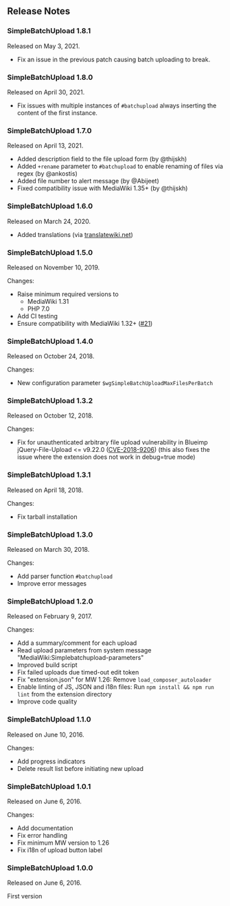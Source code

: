 ## Release Notes

### SimpleBatchUpload 1.8.1

Released on May 3, 2021.

* Fix an issue in the previous patch causing batch uploading to break.

### SimpleBatchUpload 1.8.0

Released on April 30, 2021.

* Fix issues with multiple instances of `#batchupload` always inserting the content of the first instance.

### SimpleBatchUpload 1.7.0

Released on April 13, 2021.

* Added description field to the file upload form (by @thijskh)
* Added `+rename` parameter to `#batchupload` to enable renaming of files via regex (by @ankostis)
* Added file number to alert message (by @Abijeet)
* Fixed compatibility issue with MediaWiki 1.35+ (by @thijskh)

### SimpleBatchUpload 1.6.0

Released on March 24, 2020.

* Added translations (via [translatewiki.net](https://translatewiki.net))

### SimpleBatchUpload 1.5.0

Released on November 10, 2019.

Changes:
* Raise minimum required versions to
  * MediaWiki 1.31
  * PHP 7.0
* Add CI testing
* Ensure compatibility with MediaWiki 1.32+ ([#21](https://github.com/ProfessionalWiki/SimpleBatchUpload/issues/21))

### SimpleBatchUpload 1.4.0

Released on October 24, 2018.

Changes:
* New configuration parameter `$wgSimpleBatchUploadMaxFilesPerBatch`

### SimpleBatchUpload 1.3.2

Released on October 12, 2018.

Changes:
* Fix for unauthenticated arbitrary file upload vulnerability in Blueimp
  jQuery-File-Upload <= v9.22.0 ([CVE-2018-9206](https://nvd.nist.gov/vuln/detail/CVE-2018-9206))
  (this also fixes the issue where the extension does not work in debug=true mode)

### SimpleBatchUpload 1.3.1

Released on April 18, 2018.

Changes:
* Fix tarball installation

### SimpleBatchUpload 1.3.0

Released on March 30, 2018.

Changes:
* Add parser function `#batchupload`
* Improve error messages

### SimpleBatchUpload 1.2.0

Released on February 9, 2017.

Changes:
* Add a summary/comment for each upload
* Read upload parameters from system message "MediaWiki:Simplebatchupload-parameters"
* Improved build script
* Fix failed uploads due timed-out edit token
* Fix "extension.json" for MW 1.26: Remove `load_composer_autoloader`
* Enable linting of JS, JSON and i18n files:
  Run `npm install && npm run lint` from the extension directory
* Improve code quality

### SimpleBatchUpload 1.1.0

Released on June 10, 2016.

Changes:
* Add progress indicators
* Delete result list before initiating new upload

### SimpleBatchUpload 1.0.1

Released on June 6, 2016.

Changes:
* Add documentation
* Fix error handling
* Fix minimum MW version to 1.26
* Fix i18n of upload button label

### SimpleBatchUpload 1.0.0

Released on June 6, 2016.

First version
